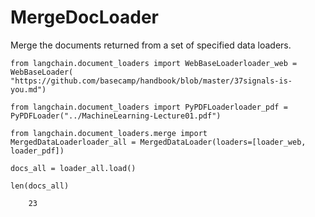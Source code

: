 MergeDocLoader
==============

Merge the documents returned from a set of specified data loaders.

    from langchain.document_loaders import WebBaseLoaderloader_web = WebBaseLoader(    "https://github.com/basecamp/handbook/blob/master/37signals-is-you.md")

    from langchain.document_loaders import PyPDFLoaderloader_pdf = PyPDFLoader("../MachineLearning-Lecture01.pdf")

    from langchain.document_loaders.merge import MergedDataLoaderloader_all = MergedDataLoader(loaders=[loader_web, loader_pdf])

    docs_all = loader_all.load()

    len(docs_all)

        23